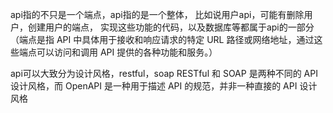 api指的不只是一个端点，api指的是一个整体，
比如说用户api，可能有删除用户，创建用户的端点，
实现这些功能的代码，以及数据库等都属于api的一部分
（端点是指 API 中具体用于接收和响应请求的特定 URL 路径或网络地址，通过这些端点可以访问和调用 API 提供的各种功能和服务。）

api可以大致分为设计风格，restful，soap
RESTful 和 SOAP 是两种不同的 API 设计风格，而 OpenAPI 是一种用于描述 API 的规范，并非一种直接的 API 设计风格 
